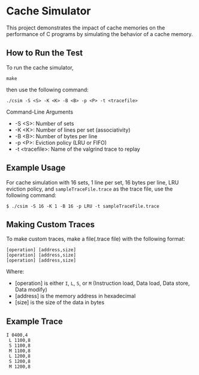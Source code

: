 # Cache Simulator
This project demonstrates the impact of cache memories on the performance of C programs by simulating the behavior of a cache memory.

## How to Run the Test
To run the cache simulator, 
```
make
```
then use the following command:
```
./csim -S <S> -K <K> -B <B> -p <P> -t <tracefile>
```
Command-Line Arguments
- -S \<S>: Number of sets
- -K \<K>: Number of lines per set (associativity)
- -B \<B>: Number of bytes per line
- -p \<P>: Eviction policy (LRU or FIFO)
- -t \<tracefile>: Name of the valgrind trace to replay

## Example Usage
For cache simulation with 16 sets, 1 line per set, 16 bytes per line, LRU eviction policy, and `sampleTraceFile.trace` as the trace file, use the following command:
```
$ ./csim -S 16 -K 1 -B 16 -p LRU -t sampleTraceFile.trace
```

## Making Custom Traces
To make custom traces, make a file(.trace file) with the following format:
```
[operation] [address,size]
[operation] [address,size]
[operation] [address,size]
```
Where:
- [operation] is either `I`, `L`, `S`, or `M` (Instruction load, Data load, Data store, Data modify)
- [address] is the memory address in hexadecimal
- [size] is the size of the data in bytes

## Example Trace
```
I 0400,4
 L 1100,8
 S 1100,8
 M 1100,8
 L 1200,8
 S 1200,8
 M 1200,8
```
